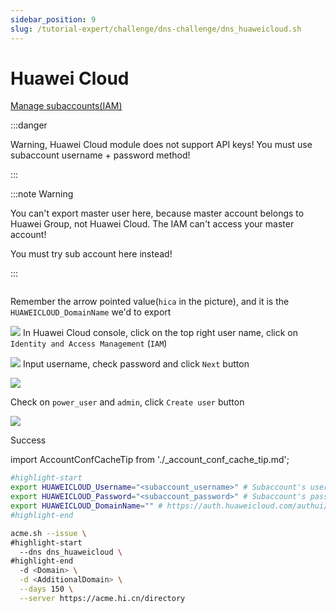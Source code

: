 ```yaml
---
sidebar_position: 9
slug: /tutorial-expert/challenge/dns-challenge/dns_huaweicloud.sh
---
```


# Huawei Cloud

<p><a href="https://console.huaweicloud.com/iam/?region=cn-north-4&ttl=1496744804#/iam/users" className="button button--secondary button--lg text--no-decoration">Manage subaccounts(IAM)</a></p>


:::danger

Warning, Huawei Cloud module does not support API keys! You must use subaccount username + password method!

:::

:::note Warning

You can't export master user here, because master account belongs to Huawei Group, not Huawei Cloud. The IAM can't access your master account!

You must try sub account here instead!

:::

<img srcset="../../../../docs/huaweicloud-create-subaccount-step-en-0.png 2x"/>

Remember the arrow pointed value(`hica` in the picture), and it is the `HUAWEICLOUD_DomainName` we'd to export

![](/docs/huaweicloud-create-subaccount-step-en-1.png)
In Huawei Cloud console, click on the top right user name, click on `Identity and Access Management` (`IAM`)

![](/docs/huaweicloud-create-subaccount-step-en-2.png)
Input username, check password and click `Next` button

![](/docs/huaweicloud-create-subaccount-step-en-3.png)

Check on `power_user` and `admin`, click `Create user` button

![](/docs/huaweicloud-create-subaccount-step-en-4.png)

Success

import AccountConfCacheTip from './_account_conf_cache_tip.md';

<AccountConfCacheTip />

```bash
#highlight-start
export HUAWEICLOUD_Username="<subaccount_username>" # Subaccount's username
export HUAWEICLOUD_Password="<subaccount_password>" # Subaccount's password
export HUAWEICLOUD_DomainName="" # https://auth.huaweicloud.com/authui/login?id=<copy_this_value>
#highlight-end

acme.sh --issue \
#highlight-start
  --dns dns_huaweicloud \
#highlight-end
  -d <Domain> \
  -d <AdditionalDomain> \
  --days 150 \
  --server https://acme.hi.cn/directory
```

